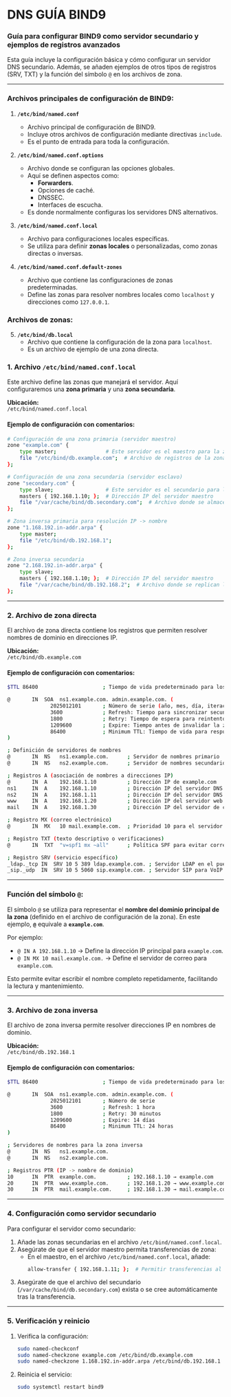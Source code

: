 # DNS GUÍA BIND9

### **Guía para configurar BIND9 como servidor secundario y ejemplos de registros avanzados**

Esta guía incluye la configuración básica y cómo configurar un servidor DNS secundario. Además, se añaden ejemplos de otros tipos de registros (SRV, TXT) y la función del símbolo `@` en los archivos de zona.

---

### Archivos principales de configuración de BIND9:
1. **`/etc/bind/named.conf`**
   - Archivo principal de configuración de BIND9.
   - Incluye otros archivos de configuración mediante directivas `include`.
   - Es el punto de entrada para toda la configuración.

2. **`/etc/bind/named.conf.options`**
   - Archivo donde se configuran las opciones globales.
   - Aquí se definen aspectos como:
     - **Forwarders**.
     - Opciones de caché.
     - DNSSEC.
     - Interfaces de escucha.
   - Es donde normalmente configuras los servidores DNS alternativos.

3. **`/etc/bind/named.conf.local`**
   - Archivo para configuraciones locales específicas.
   - Se utiliza para definir **zonas locales** o personalizadas, como zonas directas o inversas.

4. **`/etc/bind/named.conf.default-zones`**
   - Archivo que contiene las configuraciones de zonas predeterminadas.
   - Define las zonas para resolver nombres locales como `localhost` y direcciones como `127.0.0.1`.

### Archivos de zonas:
5. **`/etc/bind/db.local`**
   - Archivo que contiene la configuración de la zona para `localhost`.
   - Es un archivo de ejemplo de una zona directa.

### **1. Archivo `/etc/bind/named.conf.local`**
Este archivo define las zonas que manejará el servidor. Aquí configuraremos una **zona primaria** y una **zona secundaria**.

**Ubicación:**  
`/etc/bind/named.conf.local`

#### **Ejemplo de configuración con comentarios:**

```bash
# Configuración de una zona primaria (servidor maestro)
zone "example.com" {
    type master;                # Este servidor es el maestro para la zona
    file "/etc/bind/db.example.com";  # Archivo de registros de la zona directa
};

# Configuración de una zona secundaria (servidor esclavo)
zone "secondary.com" {
    type slave;                 # Este servidor es el secundario para la zona
    masters { 192.168.1.10; };  # Dirección IP del servidor maestro
    file "/var/cache/bind/db.secondary.com";  # Archivo donde se almacenan los datos replicados
};

# Zona inversa primaria para resolución IP -> nombre
zone "1.168.192.in-addr.arpa" {
    type master;
    file "/etc/bind/db.192.168.1";
};

# Zona inversa secundaria
zone "2.168.192.in-addr.arpa" {
    type slave;
    masters { 192.168.1.10; };  # Dirección IP del servidor maestro
    file "/var/cache/bind/db.192.168.2";  # Archivo donde se replican los datos
};
```

---

### **2. Archivo de zona directa**
El archivo de zona directa contiene los registros que permiten resolver nombres de dominio en direcciones IP.

**Ubicación:**  
`/etc/bind/db.example.com`

#### **Ejemplo de configuración con comentarios:**

```bash
$TTL 86400                     ; Tiempo de vida predeterminado para los registros en segundos (24 horas)

@       IN  SOA  ns1.example.com. admin.example.com. (
              2025012101       ; Número de serie (año, mes, día, iteración)
              3600             ; Refresh: Tiempo para sincronizar secundarios (1 hora)
              1800             ; Retry: Tiempo de espera para reintento (30 min)
              1209600          ; Expire: Tiempo antes de invalidar la zona (14 días)
              86400            ; Minimum TTL: Tiempo de vida para respuestas negativas (24 horas)
)

; Definición de servidores de nombres
@       IN  NS   ns1.example.com.      ; Servidor de nombres primario
@       IN  NS   ns2.example.com.      ; Servidor de nombres secundario

; Registros A (asociación de nombres a direcciones IP)
@       IN  A    192.168.1.10          ; Dirección IP de example.com
ns1     IN  A    192.168.1.10          ; Dirección IP del servidor DNS primario
ns2     IN  A    192.168.1.11          ; Dirección IP del servidor DNS secundario
www     IN  A    192.168.1.20          ; Dirección IP del servidor web
mail    IN  A    192.168.1.30          ; Dirección IP del servidor de correo

; Registro MX (correo electrónico)
@       IN  MX   10 mail.example.com.  ; Prioridad 10 para el servidor de correo

; Registro TXT (texto descriptivo o verificaciones)
@       IN  TXT  "v=spf1 mx ~all"      ; Política SPF para evitar correos no autorizados

; Registro SRV (servicio específico)
_ldap._tcp IN  SRV 10 5 389 ldap.example.com. ; Servidor LDAP en el puerto 389
_sip._udp  IN  SRV 10 5 5060 sip.example.com. ; Servidor SIP para VoIP
```

---

### **Función del símbolo `@`:**

El símbolo `@` se utiliza para representar el **nombre del dominio principal de la zona** (definido en el archivo de configuración de la zona). En este ejemplo, **`@`** equivale a **`example.com`**.

Por ejemplo:
- `@ IN A 192.168.1.10` → Define la dirección IP principal para `example.com`.
- `@ IN MX 10 mail.example.com.` → Define el servidor de correo para `example.com`.

Esto permite evitar escribir el nombre completo repetidamente, facilitando la lectura y mantenimiento.

---

### **3. Archivo de zona inversa**
El archivo de zona inversa permite resolver direcciones IP en nombres de dominio.

**Ubicación:**  
`/etc/bind/db.192.168.1`

#### **Ejemplo de configuración con comentarios:**

```bash
$TTL 86400                     ; Tiempo de vida predeterminado para los registros

@       IN  SOA  ns1.example.com. admin.example.com. (
              2025012101       ; Número de serie
              3600             ; Refresh: 1 hora
              1800             ; Retry: 30 minutos
              1209600          ; Expire: 14 días
              86400            ; Minimum TTL: 24 horas
)

; Servidores de nombres para la zona inversa
@       IN  NS   ns1.example.com.
@       IN  NS   ns2.example.com.

; Registros PTR (IP -> nombre de dominio)
10      IN  PTR  example.com.          ; 192.168.1.10 → example.com
20      IN  PTR  www.example.com.      ; 192.168.1.20 → www.example.com
30      IN  PTR  mail.example.com.     ; 192.168.1.30 → mail.example.com
```

---

### **4. Configuración como servidor secundario**
Para configurar el servidor como secundario:
1. Añade las zonas secundarias en el archivo `/etc/bind/named.conf.local`.
2. Asegúrate de que el servidor maestro permita transferencias de zona:
   - En el maestro, en el archivo `/etc/bind/named.conf.local`, añade:
     ```bash
     allow-transfer { 192.168.1.11; };  # Permitir transferencias al servidor secundario
     ```
3. Asegúrate de que el archivo del secundario (`/var/cache/bind/db.secondary.com`) exista o se cree automáticamente tras la transferencia.

---

### **5. Verificación y reinicio**

1. Verifica la configuración:
   ```bash
   sudo named-checkconf
   sudo named-checkzone example.com /etc/bind/db.example.com
   sudo named-checkzone 1.168.192.in-addr.arpa /etc/bind/db.192.168.1
   ```

2. Reinicia el servicio:
   ```bash
   sudo systemctl restart bind9
   ```